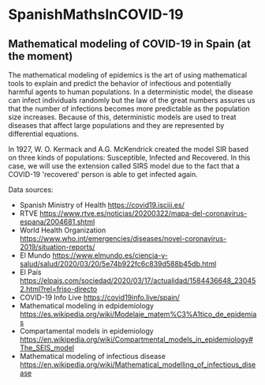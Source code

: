 # SpanishMathsInCOVID-19
## Mathematical modeling of COVID-19 in Spain (at the moment)

The mathematical modeling of epidemics is the art of using mathematical tools to explain and predict the behavior of infectious and potentially harmful agents to human populations. In a deterministic model, the disease can infect individuals randomly but the law of the great numbers assures us that the number of infections becomes more predictable as the population size increases. Because of this, deterministic models are used to treat diseases that affect large populations and they are represented by differential equations.

In 1927, W. O. Kermack and A.G. McKendrick created the model SIR based on three kinds of populations: Susceptible, Infected and Recovered. In this case, we will use the extension called SIRS model due to the fact that a COVID-19 'recovered' person is able to get infected again.

Data sources:

- Spanish Ministry of Health
  https://covid19.isciii.es/
- RTVE 
  https://www.rtve.es/noticias/20200322/mapa-del-coronavirus-espana/2004681.shtml
- World Health Organization 
  https://www.who.int/emergencies/diseases/novel-coronavirus-2019/situation-reports/
- El Mundo 
  https://www.elmundo.es/ciencia-y-salud/salud/2020/03/20/5e74b922fc6c839d588b45db.html
- El País 
  https://elpais.com/sociedad/2020/03/17/actualidad/1584436648_230452.html?rel=friso-directo
- COVID-19 Info Live 
  https://covid19info.live/spain/
- Mathematical modeling in edpidemiology 
  https://es.wikipedia.org/wiki/Modelaje_matem%C3%A1tico_de_epidemias
- Compartamental models in epidemiology 
  https://en.wikipedia.org/wiki/Compartmental_models_in_epidemiology#The_SEIS_model
- Mathematical modeling of infectious disease 
  https://en.wikipedia.org/wiki/Mathematical_modelling_of_infectious_disease

